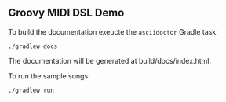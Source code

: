 Groovy MIDI DSL Demo
--------------------

To build the documentation exeucte the `asciidoctor` Gradle task:

    ./gradlew docs

The documentation will be generated at build/docs/index.html.

To run the sample songs:

    ./gradlew run
